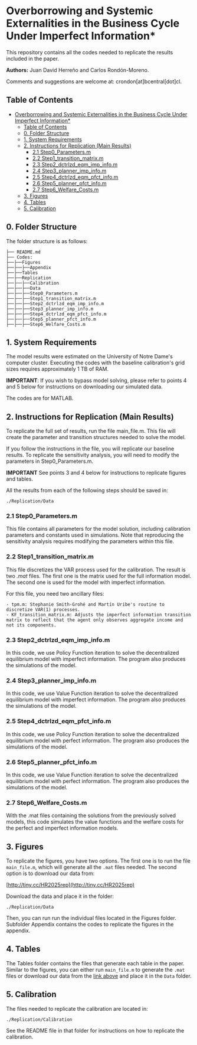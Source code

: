 # Overborrowing and Systemic Externalities in the Business Cycle Under Imperfect Information*

This repository contains all the codes needed to replicate the results included in the paper.

**Authors:** Juan David Herreño and Carlos Rondón-Moreno.

Comments and suggestions are welcome at: crondon[at]bcentral[dot]cl.

## Table of Contents

- [Overborrowing and Systemic Externalities in the Business Cycle Under Imperfect Information\*](#overborrowing-and-systemic-externalities-in-the-business-cycle-under-imperfect-information)
  - [Table of Contents](#table-of-contents)
  - [0. Folder Structure](#0-folder-structure)
  - [1. System Requirements](#1-system-requirements)
  - [2. Instructions for Replication (Main Results)](#2-instructions-for-replication-main-results)
    - [2.1 Step0\_Parameters.m](#21-step0_parametersm)
    - [2.2 Step1\_transition\_matrix.m](#22-step1_transition_matrixm)
    - [2.3 Step2\_dctrlzd\_eqm\_imp\_info.m](#23-step2_dctrlzd_eqm_imp_infom)
    - [2.4 Step3\_planner\_imp\_info.m](#24-step3_planner_imp_infom)
    - [2.5 Step4\_dctrlzd\_eqm\_pfct\_info.m](#25-step4_dctrlzd_eqm_pfct_infom)
    - [2.6 Step5\_planner\_pfct\_info.m](#26-step5_planner_pfct_infom)
    - [2.7 Step6\_Welfare\_Costs.m](#27-step6_welfare_costsm)
  - [3. Figures](#3-figures)
  - [4. Tables](#4-tables)
  - [5. Calibration](#5-calibration)

## 0. Folder Structure

The folder structure is as follows:

```
├── README.md
├── Codes: 
├──├──Figures
├──├──├──Appendix
├──├──Tables
├──├──Replication
├──├──├──Calibration
├──├──├──Data
├──├──├──Step0_Parameters.m
├──├──├──Step1_transition_matrix.m
├──├──├──Step2_dctrlzd_eqm_imp_info.m
├──├──├──Step3_planner_imp_info.m
├──├──├──Step4_dctrlzd_eqm_pfct_info.m
├──├──├──Step5_planner_pfct_info.m
├──├──├──Step6_Welfare_Costs.m
```

## 1. System Requirements

The model results were estimated on the University of Notre Dame's computer cluster. Executing the codes with the baseline calibration's grid sizes requires approximately 1 TB of RAM.

**IMPORTANT**: If you wish to bypass model solving, please refer to points 4 and 5 below for instructions on downloading our simulated data.

The codes are for MATLAB.

## 2. Instructions for Replication (Main Results)

To replicate the full set of results, run the file main_file.m. This file will create the parameter and transition structures needed to solve the model. 

If you follow the instructions in the file, you will replicate our baseline results. To replicate the sensitivity analysis, you will need to modify the parameters in Step0_Parameters.m. 

**IMPORTANT** See points 3 and 4 below for instructions to replicate figures and tables.

All the results from each of the following steps should be saved in:

```
./Replication/Data
```

### 2.1 Step0_Parameters.m

This file contains all parameters for the model solution, including calibration parameters and constants used in simulations. Note that reproducing the sensitivity analysis requires modifying the parameters within this file.

### 2.2 Step1_transition_matrix.m

This file discretizes the VAR process used for the calibration. The result is two *.mat* files. The first one is the matrix used for the full information model. The second one is used for the model with imperfect information.

For this file, you need two ancillary files:

```
- tpm.m: Stephanie Smith-Grohé and Martín Uribe's routine to discretize VAR(1) processes.
- KF_transition_matrix.m: Adjusts the imperfect information transition matrix to reflect that the agent only observes aggregate income and not its components.
```

### 2.3 Step2_dctrlzd_eqm_imp_info.m

In this code, we use Policy Function iteration to solve the decentralized equilibrium model with imperfect information. The program also produces the simulations of the model.

### 2.4 Step3_planner_imp_info.m

In this code, we use Value Function iteration to solve the decentralized equilibrium model with imperfect information. The program also produces the simulations of the model.

### 2.5 Step4_dctrlzd_eqm_pfct_info.m

In this code, we use Policy Function iteration to solve the decentralized equilibrium model with perfect information. The program also produces the simulations of the model.

### 2.6 Step5_planner_pfct_info.m

In this code, we use Value Function iteration to solve the decentralized equilibrium model with perfect information. The program also produces the simulations of the model.

### 2.7 Step6_Welfare_Costs.m

With the .mat files containing the solutions from the previously solved models, this code simulates the value functions and the welfare costs for the perfect and imperfect information models.

## 3. Figures

To replicate the figures, you have two options. The first one is to run the file `main_file.m`, which will generate all the `.mat` files needed. The second option is to download our data from:

[http://tiny.cc/HR2025rep](http://tiny.cc/HR2025rep)

Download the data and place it in the folder:

```
./Replication/Data
```

Then, you can run run the individual files located in the Figures folder. Subfolder Appendix contains the codes to replicate the figures in the appendix.

## 4. Tables

The Tables folder contains the files that generate each table in the paper. Similar to the figures, you can either run `main_file.m` to generate the `.mat` files or download our data from the [link above](http://tiny.cc/HR2025rep) and place it in the ``Data`` folder.

## 5. Calibration

The files needed to replicate the calibration are located in:

```
./Replication/Calibration
```

See the README file in that folder for instructions on how to
replicate the calibration.
